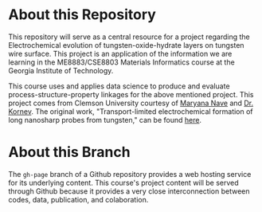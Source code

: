 # About this Repository

This repository will serve as a central resource for a project regarding the Electrochemical evolution of tungsten-oxide-hydrate layers on tungsten wire surface. This project is an application of the information we are learning in the ME8883/CSE8803 Materials Informatics course at the Georgia Institute of Technology.

This course uses and applies data science to produce and evaluate process-structure-property linkages for the above mentioned project. This project comes from Clemson University courtesy of [Maryana Nave](http://www.clemson.edu/ces/kornevlab/people.html) and [Dr. Kornev](http://www.clemson.edu/mse/people/bios/Kornev.htm). The original work, "Transport-limited electrochemical formation of long nanosharp probes from tungsten," can be found [here](http://www.ncbi.nlm.nih.gov/pubmed/239248920).

# About this Branch

The ``gh-page`` branch of a Github repository provides a web hosting service for its underlying content. This course's project content will be served through Github because it provides a very close interconnection between codes, data, publication, and colaboration.




